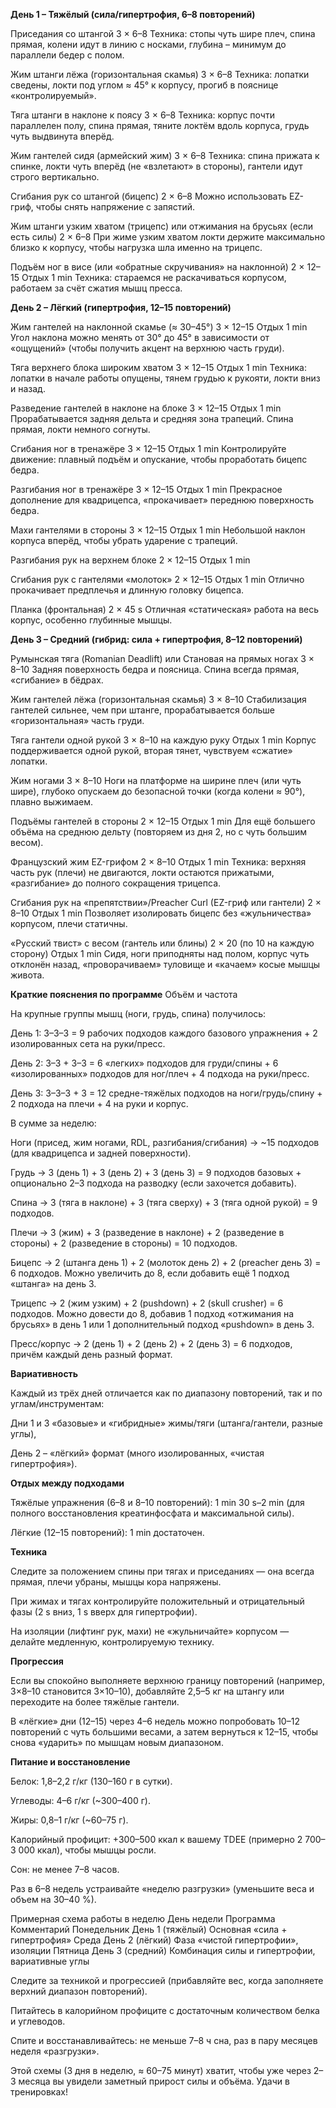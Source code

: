 <p>
<b>День 1 – Тяжёлый (сила/гипертрофия, 6–8 повторений)</b>

Приседания со штангой 3 × 6–8
Техника: стопы чуть шире плеч, спина прямая, колени идут в линию с носками, глубина – минимум до параллели бедер с полом.

Жим штанги лёжа (горизонтальная скамья) 3 × 6–8
Техника: лопатки сведены, локти под углом ≈ 45° к корпусу, прогиб в пояснице «контролируемый».

Тяга штанги в наклоне к поясу 3 × 6–8
Техника: корпус почти параллелен полу, спина прямая, тяните локтём вдоль корпуса, грудь чуть выдвинута вперёд.

Жим гантелей сидя (армейский жим) 3 × 6–8
Техника: спина прижата к спинке, локти чуть вперёд (не «взлетают» в стороны), гантели идут строго вертикально.

Сгибания рук со штангой (бицепс) 2 × 6–8
Можно использовать EZ-гриф, чтобы снять напряжение с запястий.

Жим штанги узким хватом (трицепс) или отжимания на брусьях (если есть силы) 2 × 6–8
При жиме узким хватом локти держите максимально близко к корпусу, чтобы нагрузка шла именно на трицепс.

Подъём ног в висе (или «обратные скручивания» на наклонной) 2 × 12–15 Отдых 1 min
Техника: стараемся не раскачиваться корпусом, работаем за счёт сжатия мышц пресса.

<b>День 2 – Лёгкий (гипертрофия, 12–15 повторений)</b>

Жим гантелей на наклонной скамье (≈ 30–45°) 3 × 12–15 Отдых 1 min
Угол наклона можно менять от 30° до 45° в зависимости от «ощущений» (чтобы получить акцент на верхнюю часть груди).

Тяга верхнего блока широким хватом 3 × 12–15 Отдых 1 min
Техника: лопатки в начале работы опущены, тянем грудью к рукояти, локти вниз и назад.

Разведение гантелей в наклоне на блоке 3 × 12–15 Отдых 1 min
Прорабатывается задняя дельта и средняя зона трапеций. Спина прямая, локти немного согнуты.

Сгибания ног в тренажёре 3 × 12–15 Отдых 1 min
Контролируйте движение: плавный подъём и опускание, чтобы проработать бицепс бедра.

Разгибания ног в тренажёре 3 × 12–15 Отдых 1 min
Прекрасное дополнение для квадрицепса, «прокачивает» переднюю поверхность бедра.

Махи гантелями в стороны 3 × 12–15 Отдых 1 min
Небольшой наклон корпуса вперёд, чтобы убрать ударение с трапеций.

Разгибания рук на верхнем блоке 2 × 12–15 Отдых 1 min

Сгибания рук с гантелями «молоток» 2 × 12–15 Отдых 1 min
Отлично прокачивает предплечья и длинную головку бицепса.

Планка (фронтальная) 2 × 45 s
Отличная «статическая» работа на весь корпус, особенно глубинные мышцы.

<b>День 3 – Средний (гибрид: сила + гипертрофия, 8–12 повторений)</b>

Румынская тяга (Romanian Deadlift) или Становая на прямых ногах 3 × 8–10
Задняя поверхность бедра и поясница. Спина всегда прямая, «сгибание» в бёдрах.

Жим гантелей лёжа (горизонтальная скамья) 3 × 8–10
Стабилизация гантелей сильнее, чем при штанге, прорабатывается больше «горизонтальная» часть груди.

Тяга гантели одной рукой 3 × 8–10 на каждую руку Отдых 1 min
Корпус поддерживается одной рукой, вторая тянет, чувствуем «сжатие» лопатки.

Жим ногами 3 × 8–10
Ноги на платформе на ширине плеч (или чуть шире), глубоко опускаем до безопасной точки (когда колени ≈ 90°), плавно выжимаем.

Подъёмы гантелей в стороны 2 × 12–15 Отдых 1 min
Для ещё большего объёма на среднюю дельту (повторяем из дня 2, но с чуть большим весом).

Французский жим EZ-грифом 2 × 8–10 Отдых 1 min
Техника: верхняя часть рук (плечи) не двигаются, локти остаются прижатыми, «разгибание» до полного сокращения трицепса.

Сгибания рук на «препятствии»/Preacher Curl (EZ-гриф или гантели) 2 × 8–10 Отдых 1 min
Позволяет изолировать бицепс без «жульничества» корпусом, плечи статичны.

«Русский твист» с весом (гантель или блины) 2 × 20 (по 10 на каждую сторону) Отдых 1 min
Сидя, ноги приподняты над полом, корпус чуть отклонён назад, «проворачиваем» туловище и «качаем» косые мышцы живота.

<b>Краткие пояснения по программе</b>
Объём и частота

На крупные группы мышц (ноги, грудь, спина) получилось:

День 1: 3–3–3 = 9 рабочих подходов каждого базового упражнения + 2 изолированных сета на руки/пресс.

День 2: 3–3 + 3–3 = 6 «легких» подходов для груди/спины + 6 «изолированных» подходов для ног/плеч + 4 подхода на руки/пресс.

День 3: 3–3–3 + 3 = 12 средне-тяжёлых подходов на ноги/грудь/спину + 2 подхода на плечи + 4 на руки и корпус.

В сумме за неделю:

Ноги (присед, жим ногами, RDL, разгибания/сгибания) → ~15 подходов (для квадрицепса и задней поверхности).

Грудь → 3 (день 1) + 3 (день 2) + 3 (день 3) = 9 подходов базовых + опционально 2–3 подхода на разводку (если захочется добавить).

Спина → 3 (тяга в наклоне) + 3 (тяга сверху) + 3 (тяга одной рукой) = 9 подходов.

Плечи → 3 (жим) + 3 (разведение в наклоне) + 2 (разведение в стороны) + 2 (разведение в стороны) = 10 подходов.

Бицепс → 2 (штанга день 1) + 2 (молоток день 2) + 2 (preacher день 3) = 6 подходов. Можно увеличить до 8, если добавить ещё 1 подход «штанга» на день 3.

Трицепс → 2 (жим узким) + 2 (pushdown) + 2 (skull crusher) = 6 подходов. Можно довести до 8, добавив 1 подход «отжимания на брусьях» в день 1 или 1 дополнительный подход «pushdown» в день 3.

Пресс/корпус → 2 (день 1) + 2 (день 2) + 2 (день 3) = 6 подходов, причём каждый день разный формат.

<b>Вариативность</b>

Каждый из трёх дней отличается как по диапазону повторений, так и по углам/инструментам:

Дни 1 и 3 «базовые» и «гибридные» жимы/тяги (штанга/гантели, разные углы),

День 2 – «лёгкий» формат (много изолированных, «чистая гипертрофия»).

<b>Отдых между подходами</b>

Тяжёлые упражнения (6–8 и 8–10 повторений): 1 min 30 s–2 min (для полного восстановления креатинфосфата и максимальной силы).

Лёгкие (12–15 повторений): 1 min достаточен.

<b>Техника</b>

Следите за положением спины при тягах и приседаниях — она всегда прямая, плечи убраны, мышцы кора напряжены.

При жимах и тягах контролируйте положительный и отрицательный фазы (2 s вниз, 1 s вверх для гипертрофии).

На изоляции (лифтинг рук, махи) не «жульничайте» корпусом — делайте медленную, контролируемую технику.

<b>Прогрессия</b>

Если вы спокойно выполняете верхнюю границу повторений (например, 3×8–10 становится 3×10–10), добавляйте 2,5–5 кг на штангу или переходите на более тяжёлые гантели.

В «лёгкие» дни (12–15) через 4–6 недель можно попробовать 10–12 повторений с чуть большими весами, а затем вернуться к 12–15, чтобы снова «ударить» по мышцам новым диапазоном.

<b>Питание и восстановление</b>

Белок: 1,8–2,2 г/кг (130–160 г в сутки).

Углеводы: 4–6 г/кг (~300–400 г).

Жиры: 0,8–1 г/кг (~60–75 г).

Калорийный профицит: +300–500 ккал к вашему ТDEE (примерно 2 700–3 000 ккал), чтобы мышцы росли.

Сон: не менее 7–8 часов.

Раз в 6–8 недель устраивайте «неделю разгрузки» (уменьшите веса и объем на 30–40 %).

Примерная схема работы в неделю
День недели	Программа	Комментарий
Понедельник	День 1 (тяжёлый)	Основная «сила + гипертрофия»
Среда	День 2 (лёгкий)	Фаза «чистой гипертрофии», изоляции
Пятница	День 3 (средний)	Комбинация силы и гипертрофии, вариативные углы

Следите за техникой и прогрессией (прибавляйте вес, когда заполняете верхний диапазон повторений).

Питайтесь в калорийном профиците с достаточным количеством белка и углеводов.

Спите и восстанавливайтесь: не меньше 7–8 ч сна, раз в пару месяцев неделя «разгрузки».

Этой схемы (3 дня в неделю, ≈ 60–75 минут) хватит, чтобы уже через 2–3 месяца вы увидели заметный прирост силы и объёма. Удачи в тренировках!
</p>